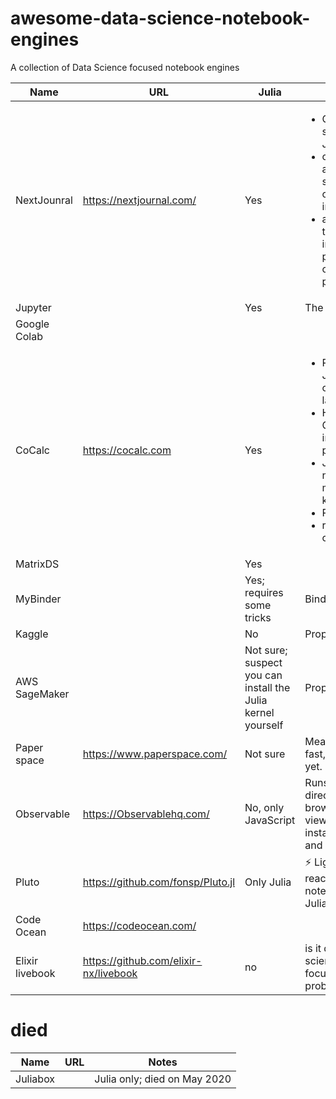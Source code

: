# awesome-data-science-notebook-engines
A collection of Data Science focused notebook engines

| Name | URL | Julia | Notes   |
|------|-----|---|---|
| NextJounral     | https://nextjournal.com/   | Yes | <ul> <li> Good support for Julia </li> <li>cluttered and sometimes confusing interface</li> <li> allows you to build images; so pre-compiling is possible </li>  </ul> |
| Jupyter      |     | Yes | The original   |
| Google Colab     |     |   |
| CoCalc     | https://cocalc.com | Yes | <ul><li>R, Python, Julia, and other languages</li><li>Hundreds of GB of installed packages</li><li>Jupyter notebooks, many kernels</li><li>Rmd, LaTeX</li><li>real-time collaboration</li></ul>   |
| MatrixDS     |     | Yes |   |
| MyBinder     |     | Yes; requires some tricks | Binder  |
| Kaggle     |     | No| Proprietary  |
| AWS SageMaker     |     | Not sure; suspect you can install the Julia kernel yourself | Proprietary  |
| Paper space | https://www.paperspace.com/ | Not sure | Meant to be fast, not tested yet. |
| Observable | https://Observablehq.com/ | No, only JavaScript | Runs code directly in your browser, viewers can instantly edit and run code! |
| Pluto | https://github.com/fonsp/Pluto.jl | Only Julia | ⚡ Lightweight reactive notebooks for Julia |
| Code Ocean | https://codeocean.com/ | | |
| Elixir livebook | https://github.com/elixir-nx/livebook | no | is it data science focused? probably not. |

# died
| Name | URL | Notes   |
|------|-----|---|
| Juliabox     |     | Julia only; died on May 2020 |

